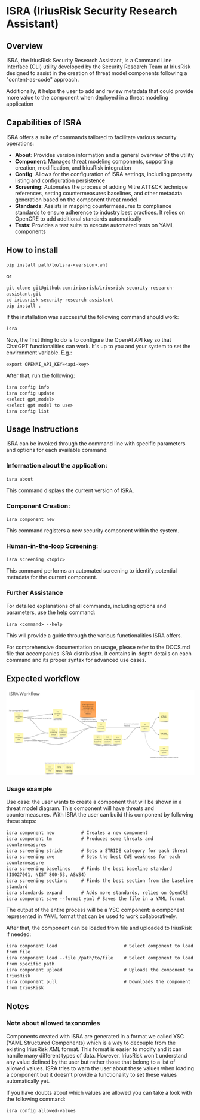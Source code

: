 # ISRA (IriusRisk Security Research Assistant)

## Overview

ISRA, the IriusRisk Security Research Assistant, is a Command Line Interface (CLI) utility developed by the Security Research Team at IriusRisk designed to assist in the creation of threat model components following a "content-as-code" approach. 

Additionally, it helps the user to add and review metadata that could provide more value to the component when deployed in a threat modeling application

## Capabilities of ISRA

ISRA offers a suite of commands tailored to facilitate various security operations:

* **About**: Provides version information and a general overview of the utility
* **Component**: Manages threat modeling components, supporting creation, modification, and IriusRisk integration
* **Config**: Allows for the configuration of ISRA settings, including property listing and configuration persistence
* **Screening**: Automates the process of adding Mitre ATT&CK technique references, setting countermeasures baselines, and other metadata generation based on the component threat model
* **Standards**: Assists in mapping countermeasures to compliance standards to ensure adherence to industry best practices. It relies on OpenCRE to add additional standards automatically
* **Tests**: Provides a test suite to execute automated tests on YAML components

## How to install

    pip install path/to/isra-<version>.whl

or

    git clone git@github.com:iriusrisk/iriusrisk-security-research-assistant.git
    cd iriusrisk-security-research-assistant
    pip install .

If the installation was successful the following command should work:

    isra


Now, the first thing to do is to configure the OpenAI API key so that ChatGPT functionalities can work. It's up to you and your system to set the environment variable. E.g.:

    export OPENAI_API_KEY=<api-key>

After that, run the following:

    isra config info
    isra config update
    <select gpt_model>
    <select gpt model to use>
    isra config list


## Usage Instructions
ISRA can be invoked through the command line with specific parameters and options for each available command:

### Information about the application:

`isra about`

This command displays the current version of ISRA.

### Component Creation:

`isra component new`

This command registers a new security component within the system.

### Human-in-the-loop Screening:

`isra screening <topic>`

This command performs an automated screening to identify potential metadata for the current component.

### Further Assistance
For detailed explanations of all commands, including options and parameters, use the help command:

`isra <command> --help`

This will provide a guide through the various functionalities ISRA offers.

For comprehensive documentation on usage, please refer to the DOCS.md file that accompanies ISRA distribution. It contains in-depth details on each command and its proper syntax for advanced use cases.

## Expected workflow

![](docs/workflow.png)

### Usage example

Use case: the user wants to create a component that will be shown in a threat model diagram. This component will have threats and countermeasures. With ISRA the user can build this component by following these steps:

    isra component new          # Creates a new component
    isra component tm           # Produces some threats and countermeasures
    isra screening stride       # Sets a STRIDE category for each threat
    isra screening cwe          # Sets the best CWE weakness for each countermeasure
    isra screening baselines    # Finds the best baseline standard (ISO27001, NIST 800-53, ASVS4)
    isra screening sections     # Finds the best section from the baseline standard
    isra standards expand       # Adds more standards, relies on OpenCRE
    isra component save --format yaml # Saves the file in a YAML format

The output of the entire process will be a YSC component: a component represented in YAML format that can be used to work collaboratively.

After that, the component can be loaded from file and uploaded to IriusRisk if needed:

    isra component load                         # Select component to load from file
    isra component load --file /path/to/file    # Select component to load from specific path
    isra component upload                       # Uploads the component to IriusRisk
    isra component pull                         # Downloads the component from IriusRisk

## Notes
### Note about allowed taxonomies

Components created with ISRA are generated in a format we called YSC (YAML Structured Components) which is a way to decouple from the existing IriusRisk XML format. 
This format is easier to modify and it can handle many different types of data.
However, IriusRisk won't understand any value defined by the user but rather those that belong to a list of allowed values.
ISRA tries to warn the user about these values when loading a component but it doesn't provide a functionality to set these values automatically yet.

If you have doubts about which values are allowed you can take a look with the following command:

    isra config allowed-values

